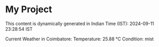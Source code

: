 # My Project

This content is dynamically generated in Indian Time (IST): 2024-09-11 23:28:54 IST


Current Weather in Coimbatore:
Temperature: 25.88 °C
Condition: mist
